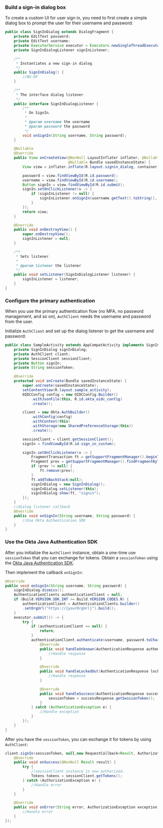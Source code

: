 ### Build a sign-in dialog box

To create a custom UI for user sign in, you need to first create a simple dialog box to prompt the user for their username and password:

```java
public class SignInDialog extends DialogFragment {
    private EditText password;
    private EditText username;
    private ExecutorService executor = Executors.newSingleThreadExecutor();
    private SignInDialogListener signInListener;

    /**
     * Instantiates a new sign-in dialog.
     */
    public SignInDialog() {
        //NO-OP
    }

    /**
     * The interface dialog listener.
     */
    public interface SignInDialogListener {
        /**
         * On SignIn.
         *
         * @param username the username
         * @param password the password
         */
        void onSignIn(String username, String password);
    }

    @Nullable
    @Override
    public View onCreateView(@NonNull LayoutInflater inflater, @Nullable ViewGroup container,
                             @Nullable Bundle savedInstanceState) {
        View view = inflater.inflate(R.layout.signin_dialog, container, false);

        password = view.findViewById(R.id.password);
        username = view.findViewById(R.id.username);
        Button signIn = view.findViewById(R.id.submit);
        signIn.setOnClickListener(v -> {
            if (signInListener != null) {
                signInListener.onSignIn(username.getText().toString(), password.getText().toString());
            }
        });
        return view;
    }

    @Override
    public void onDestroyView() {
        super.onDestroyView();
        signInListener = null;
    }

    /**
     * Sets listener.
     *
     * @param listener the listener
     */
    public void setListener(SignInDialogListener listener) {
        signInListener = listener;
    }
}
```

### Configure the primary authentication
When you use the primary authentication flow (no MFA, no password management, and so on), `AuthClient` needs the username and password from the user.

Initialize `AuthClient` and set up the dialog listener to get the username and password:

```java
public class SampleActivity extends AppCompatActivity implements SignInDialog.SignInDialogListener {
    private SignInDialog signInDialog;
    private AuthClient client;
    private SessionClient sessionClient;
    private Button signIn;
    private String sessionToken;

    @Override
    protected void onCreate(Bundle savedInstanceState) {
        super.onCreate(savedInstanceState);
        setContentView(R.layout.sample_activity);
        OIDCConfig config = new OIDCConfig.Builder()
            .withJsonFile(this, R.id.okta_oidc_config)
            .create();

        client = new Okta.AuthBuilder()
            .withConfig(config)
            .withContext(this)
            .withStorage(new SharedPreferenceStorage(this))
            .create();

        sessionClient = client.getSessionClient();
        signIn = findViewById(R.id.sign_in_custom);

        signIn.setOnClickListener(v -> {
            FragmentTransaction ft = getSupportFragmentManager().beginTransaction();
            Fragment prev = getSupportFragmentManager().findFragmentByTag("signin");
            if (prev != null) {
                ft.remove(prev);
            }
            ft.addToBackStack(null);
            signInDialog = new SignInDialog();
            signInDialog.setListener(this);
            signInDialog.show(ft, "signin");
        });
    }
    //dialog listener callback
    @Override
    public void onSignIn(String username, String password) {
        //Use Okta Authentication SDK
    }
}
```

### Use the Okta Java Authentication SDK
After you initialize the `AuthClient` instance, obtain a one-time use `sessionToken` that you can exchange for tokens. Obtain a `sessionToken` using the [Okta Java Authentication SDK](https://github.com/okta/okta-auth-java).

Then implement the callback `onSignIn`:

```java
@Override
public void onSignIn(String username, String password) {
    signInDialog.dismiss();
    AuthenticationClients authenticationClient = null;
    if (Build.VERSION.SDK_INT >= Build.VERSION_CODES.N) {
        authenticationClient = AuthenticationClients.builder()
        .setOrgUrl("https://{yourOrgUrl}").build();
    }
    executor.submit(() -> {
        try {
            if (authenticationClient == null) {
                return;
            }
            authenticationClient.authenticate(username, password.toCharArray(),null, new AuthenticationStateHandlerAdapter() {
                @Override
                public void handleUnknown(AuthenticationResponse authenticationResponse) {
                    //Handle response
                }

                @Override
                public void handleLockedOut(AuthenticationResponse lockedOut) {
                    //Handle response
                }

                @Override
                public void handleSuccess(AuthenticationResponse successResponse) {
                    sessionToken = successResponse.getSessionToken();
                }
            } catch (AuthenticationException e) {
                //Handle exception
            }
        });
    }
}
```

After you have the `sessionToken`, you can exchange it for tokens by using `AuthClient`:

```java
client.signIn(sessionToken, null,new RequestCallback<Result, AuthorizationException>() {
    @Override
    public void onSuccess(@NonNull Result result) {
        try {
            //sessionClient instance is now authorized.
            Tokens tokens = sessionClient.getTokens();
        } catch (AuthorizationException e) {
            //Handle error
        }
    }

    @Override
    public void onError(String error, AuthorizationException exception) {
        //Handle error
    }
});
```
